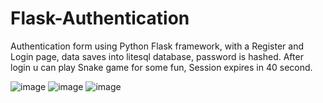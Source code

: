 # Flask-Authentication

Authentication form using Python Flask framework, with a Register and Login page, data saves into litesql database, password is hashed.
After login u can play Snake game for some fun, Session expires in 40 second.

![image](https://user-images.githubusercontent.com/91364481/172336066-af1a1fe6-82c9-49c5-b00f-f3e5b9c29222.png)
![image](https://user-images.githubusercontent.com/91364481/172336167-b19d1b42-7593-42c4-89ec-00f479c0865e.png)
![image](https://user-images.githubusercontent.com/91364481/172336272-821c3496-ce1f-442e-a9bb-94cb5dfa28f4.png)
